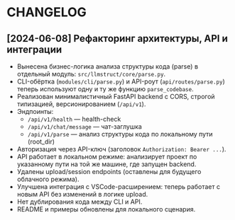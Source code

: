 # CHANGELOG

## [2024-06-08] Рефакторинг архитектуры, API и интеграции

- Вынесена бизнес-логика анализа структуры кода (parse) в отдельный модуль: `src/llmstruct/core/parse.py`.
- CLI-обёртка (`modules/cli/parse.py`) и API-роут (`api/routes/parse.py`) теперь используют одну и ту же функцию `parse_codebase`.
- Реализован минималистичный FastAPI backend с CORS, строгой типизацией, версионированием (`/api/v1`).
- Эндпоинты:
  - `/api/v1/health` — health-check
  - `/api/v1/chat/message` — чат-заглушка
  - `/api/v1/parse` — анализ структуры кода по локальному пути (root_dir)
- Авторизация через API-ключ (заголовок `Authorization: Bearer ...`).
- API работает в локальном режиме: анализирует проект по указанному пути на той же машине, где запущен backend.
- Удалены upload/session endpoints (оставлены для будущего облачного режима).
- Улучшена интеграция с VSCode-расширением: теперь работает с новым API без изменений в логике upload.
- Нет дублирования кода между CLI и API.
- README и примеры обновлены для локального сценария. 